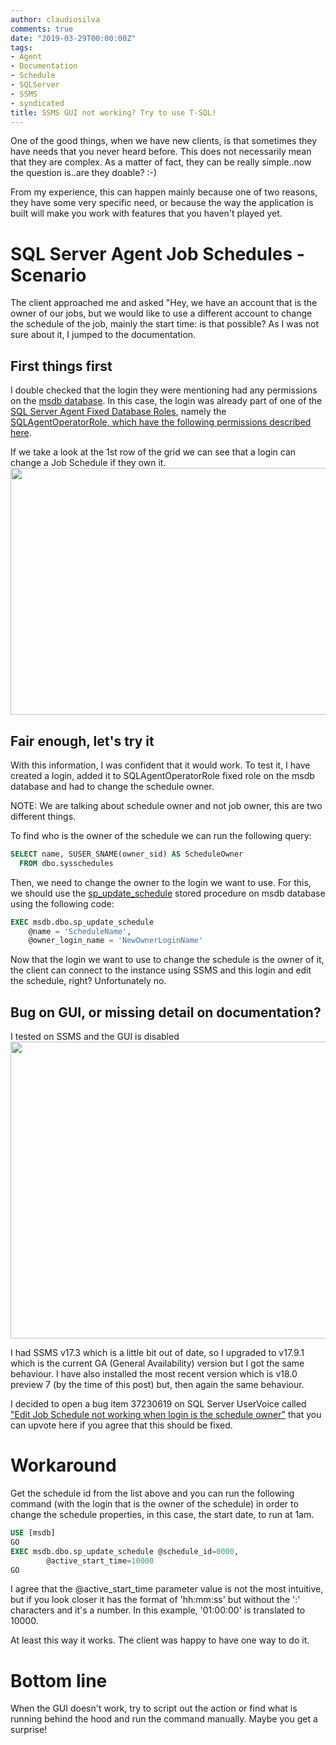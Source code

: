 ```yaml
---
author: claudiosilva
comments: true
date: "2019-03-29T00:00:00Z"
tags:
- Agent
- Documentation
- Schedule
- SQLServer
- SSMS
- syndicated
title: SSMS GUI not working? Try to use T-SQL!
---
```

One of the good things, when we have new clients, is that sometimes they have needs that you never heard before.
This does not necessarily mean that they are complex. As a matter of fact, they can be really simple..now the question is..are they doable? :-)

From my experience, this can happen mainly because one of two reasons, they have some very specific need, or because the way the application is built will make you work with features that you haven't played yet.

<h1>SQL Server Agent Job Schedules - Scenario</h1>

The client approached me and asked "Hey, we have an account that is the owner of our jobs, but we would like to use a different account to change the schedule of the job, mainly the start time: is that possible?
As I was not sure about it, I jumped to the documentation.

<h2>First things first</h2>

I double checked that the login they were mentioning had any permissions on the <a href="https://docs.microsoft.com/en-us/sql/relational-databases/databases/msdb-database">msdb database</a>. In this case, the login was already part of one of the <a href="https://docs.microsoft.com/en-us/sql/ssms/agent/sql-server-agent-fixed-database-roles">SQL Server Agent Fixed Database Roles</a>, namely the <a href="https://docs.microsoft.com/en-us/sql/ssms/agent/sql-server-agent-fixed-database-roles#sqlagentoperatorrole-permissions">SQLAgentOperatorRole, which have the following permissions described here</a>.

If we take a look at the 1st row of the grid we can see that a login can change a Job Schedule if they own it.
<img src="https://claudioessilva.github.io/img/2019/03/sqlagentoperatorrole_permissions-1.png" alt="" width="800" height="395" class="aligncenter size-full wp-image-1637" />

<h2>Fair enough, let's try it</h2>

With this information, I was confident that it would work.
To test it, I have created a login, added it to SQLAgentOperatorRole fixed role on the msdb database and had to change the schedule owner.

NOTE: We are talking about schedule owner and not job owner, this are two different things.

To find who is the owner of the schedule we can run the following query:

``` sql
SELECT name, SUSER_SNAME(owner_sid) AS ScheduleOwner
  FROM dbo.sysschedules
```

Then, we need to change the owner to the login we want to use. For this, we should use the <a href="https://docs.microsoft.com/en-us/sql/relational-databases/system-stored-procedures/sp-update-schedule-transact-sql">sp_update_schedule</a> stored procedure on msdb database using the following code:

``` sql
EXEC msdb.dbo.sp_update_schedule
	@name = 'ScheduleName',
	@owner_login_name = 'NewOwnerLoginName'
```

Now that the login we want to use to change the schedule is the owner of it, the client can connect to the instance using SSMS and this login and edit the schedule, right? Unfortunately no.

<h2>Bug on GUI, or missing detail on documentation?</h2>

I tested on SSMS and the GUI is disabled
<img src="https://claudioessilva.github.io/img/2019/03/editscheduleonsssm_disabled.png" alt="" width="800" height="475" class="aligncenter size-full wp-image-1634" />

I had SSMS v17.3 which is a little bit out of date, so I upgraded to v17.9.1 which is the current GA (General Availability) version but I got the same behaviour. I have also installed the most recent version which is v18.0 preview 7 (by the time of this post) but, then again the same behaviour.

I decided to open a bug item 37230619 on SQL Server UserVoice called <a href="https://feedback.azure.com/forums/908035-sql-server/suggestions/37230619-edit-job-schedule-not-working-when-login-is-the-sc">"Edit Job Schedule not working when login is the schedule owner"</a> that you can upvote here if you agree that this should be fixed.

<h1>Workaround</h1>

Get the schedule id from the list above and you can run the following command (with the login that is the owner of the schedule) in order to change the schedule properties, in this case, the start date, to run at 1am.

``` sql
USE [msdb]
GO
EXEC msdb.dbo.sp_update_schedule @schedule_id=0000,
		@active_start_time=10000
GO
```

I agree that the @active_start_time parameter value is not the most intuitive, but if you look closer it has the format of 'hh:mm:ss' but without the ':' characters and it's a number.
In this example, '01:00:00' is translated to 10000.

At least this way it works. The client was happy to have one way to do it.

<h1>Bottom line</h1>

When the GUI doesn't work, try to script out the action or find what is running behind the hood and run the command manually. Maybe you get a surprise!
